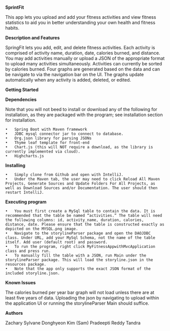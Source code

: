 **SprintFit**


This app lets you upload and add your fitness activities and view fitness statistics to aid you in better understanding your own health and fitness habits.

**Description and Features**

SpringFit lets you add, edit, and delete fitness activities. Each activity is comprised of activity name, duration, date, calories burned, and distance.
You may add activities manually or upload a JSON of the appropriate format to upload many activities simultaneously.
Activities can currently be sorted by calories burned.
Four graphs are generated based on the data and can be navigate to via the navigation bar on the UI. The graphs update automatically when any activity is added, deleted, or edited.

**Getting Started**

**Dependencies**

Note that you will not beed to install or download any of the following for installation, as they are packaged with the program; see installation section for installation.

	•	Spring Boot with Maven framework
	•	JDBC mysql connector jar to connect to database.
	•	Org.json library for parsing JSONs
	•	Thyme leaf template for front-end
	•	Chart.js (this will NOT require a download, as the library is currently implemented via cloud).
	•	Highcharts.js


**Installing**	

	•	Simply clone from Github and open with IntelliJ.
	•	Under the Maven tab, the user may need to click Reload All Maven Projects, Generate Sources and Update Folders For All Projects, as well as Download Sources and/or Documentation. The user should then restart IntelliJ.


**Executing program**

	•	You must first create a MySql table to contain the data. It is recommended that the table be named “activities.” The table will need the following columns: id, activity_name, duration, calories, distance, date. Please ensure that the table is constructed exactly as depicted on the MYSQL.png image.
	•	Navigate to the storylineParser package and open the DAOJDBC class. Under URL, add your MySql Schema, not the name of the table itself. Add user (default root) and password.
	•	To run the program, right click MyFitnessAppwithMvcApplication class and press run.
	•	To manually fill the table with a JSON, run Main under the storylineParser package. This will load the storyline.json in the resources package.
	•	Note that the app only supports the exact JSON format of the included storyline.json.


**Known Issues**

The calories burned per year bar graph will not load unless there are at least five years of data. Uploading the json by navigating to upload within the application UI or running the storylineParser Main should suffice.

**Authors**

Zachary Sylvane
Donghyeon Kim (Sam)
Pradeepti Reddy Tandra

